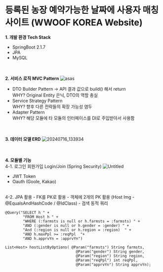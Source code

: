 # 등록된 농장 예약가능한 날짜에 사용자 매칭 사이트 (WWOOF KOREA Website)

**1. 개발 환경 Tech Stack**
   - SpringBoot 2.1.7
   - JPA
   - MySQL
     
</br></br>**2. 서비스 로직 MVC Pattern**
     ![asas](https://github.com/user-attachments/assets/93573b7b-c6db-4b59-a5b3-d882a81c912b)
  - DTO Builder Pattern -> API 결과 값으로 build() 해서 return</br>
    WHY? Original Entity 은닉, DTO의 역할 충실
  - Service Strategy Pattern</br>
    WHY? 향후 다른 전략들의 확장 가능성 염두
  - Adapter Pattern</br>
    WHY? 해당 모듈에 타 모듈의 인터페이스를 DI로 주입받아서 사용함 

</br></br>**3. 데이터 모델 ERD**
![20240716_133934](https://github.com/user-attachments/assets/12ec3290-31b2-4f31-9df0-4f57a9499f50)


</br></br>**4. 모듈별 기능**
  </br>4-1. 로그인 회원가입 Login/Join (Spring Security)
   ![Untitled](https://github.com/user-attachments/assets/ff8b1a1e-f152-4449-b1b7-a974af7bca09)
   - JWT Token
   - Oauth (Goole, Kakao)

  </br>4-2. JPA 활용
    - FK를 PK로 활용
    - 객체에 2개의 PK 활용 (Host Img - @EqualsAndHashCode / @IdClass)
    - 검색 동적 쿼리 
    
    
    @Query("SELECT h " +
            "FROM Host h " +
            "WHERE (:farmsts is null or h.farmsts = :farmsts) " +
            "AND (:gender is null or h.gender = :gender) " +
            "And (:region is null or h.region = :region)  " +
            "AND h.maxPpl >= :reqPpl  "+
            "AND h.apprvYn = :apprvYn")

    List<Host> hostListByOptions( @Param("farmsts") String farmsts,
                                    @Param("gender") String gender,
                                    @Param("region") String region,
                                    @Param("reqPpl") int reqPpl,
                                    @Param("apprvYn") String apprvYn);
 
 
